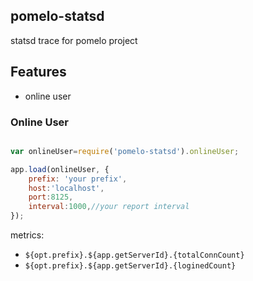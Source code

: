 ## pomelo-statsd

statsd trace for pomelo project

## Features

* online user


### Online User

```js

var onlineUser=require('pomelo-statsd').onlineUser;

app.load(onlineUser, {
    prefix: 'your prefix',
    host:'localhost',
    port:8125,
    interval:1000,//your report interval
});

```

metrics:

* `${opt.prefix}.${app.getServerId}.{totalConnCount}`
* `${opt.prefix}.${app.getServerId}.{loginedCount}`